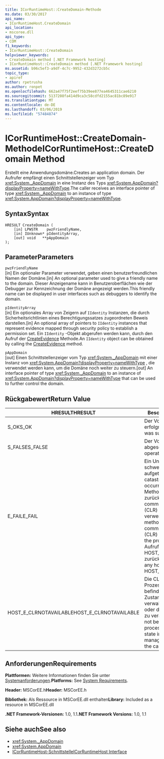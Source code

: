 ```yaml
---
title: ICorRuntimeHost::CreateDomain-Methode
ms.date: 03/30/2017
api_name:
- ICorRuntimeHost.CreateDomain
api_location:
- mscoree.dll
api_type:
- COM
f1_keywords:
- ICorRuntimeHost::CreateDomain
helpviewer_keywords:
- CreateDomain method [.NET Framework hosting]
- ICorRuntimeHost::CreateDomain method [.NET Framework hosting]
ms.assetid: b96c5ef3-a9df-4c7c-9952-432d3272cb5c
topic_type:
- apiref
author: rpetrusha
ms.author: ronpet
ms.openlocfilehash: 662a47f75f2eef75b39ee877ea4645311cae6210
ms.sourcegitcommit: 5137208fa414d9ca3c58cdfd2155ac81bc89e917
ms.translationtype: MT
ms.contentlocale: de-DE
ms.lasthandoff: 03/06/2019
ms.locfileid: "57484874"
---
```

# <a name="icorruntimehostcreatedomain-method"></a><span data-ttu-id="412cd-102">ICorRuntimeHost::CreateDomain-Methode</span><span class="sxs-lookup"><span data-stu-id="412cd-102">ICorRuntimeHost::CreateDomain Method</span></span>
<span data-ttu-id="412cd-103">Erstellt eine Anwendungsdomäne.</span><span class="sxs-lookup"><span data-stu-id="412cd-103">Creates an application domain.</span></span> <span data-ttu-id="412cd-104">Der Aufrufer empfängt einen Schnittstellenzeiger vom Typ <xref:System._AppDomain> in eine Instanz des Typs <xref:System.AppDomain?displayProperty=nameWithType>.</span><span class="sxs-lookup"><span data-stu-id="412cd-104">The caller receives an interface pointer of type <xref:System._AppDomain> to an instance of type <xref:System.AppDomain?displayProperty=nameWithType>.</span></span>  
  
## <a name="syntax"></a><span data-ttu-id="412cd-105">Syntax</span><span class="sxs-lookup"><span data-stu-id="412cd-105">Syntax</span></span>  
  
```  
HRESULT CreateDomain (  
    [in] LPWSTR    pwzFriendlyName,  
    [in] IUnknown* pIdentityArray,  
    [out] void   **pAppDomain  
);  
```  
  
## <a name="parameters"></a><span data-ttu-id="412cd-106">Parameter</span><span class="sxs-lookup"><span data-stu-id="412cd-106">Parameters</span></span>  
 `pwzFriendlyName`  
 <span data-ttu-id="412cd-107">[in] Ein optionaler Parameter verwendet, geben einen benutzerfreundlichen Namen der Domäne.</span><span class="sxs-lookup"><span data-stu-id="412cd-107">[in] An optional parameter used to give a friendly name to the domain.</span></span> <span data-ttu-id="412cd-108">Dieser Anzeigename kann in Benutzeroberflächen wie der Debugger zur Kennzeichnung der Domäne angezeigt werden.</span><span class="sxs-lookup"><span data-stu-id="412cd-108">This friendly name can be displayed in user interfaces such as debuggers to identify the domain.</span></span>  
  
 `pIdentityArray`  
 <span data-ttu-id="412cd-109">[in] Ein optionales Array von Zeigern auf `IIdentity` Instanzen, die durch Sicherheitsrichtlinien eines Berechtigungssatzes zugeordneten Beweis darstellen.</span><span class="sxs-lookup"><span data-stu-id="412cd-109">[in] An optional array of pointers to `IIdentity` instances that represent evidence mapped through security policy to establish a  permission set.</span></span> <span data-ttu-id="412cd-110">Ein `IIdentity` -Objekt abgerufen werden kann, durch den Aufruf der [CreateEvidence](../../../../docs/framework/unmanaged-api/hosting/icorruntimehost-createevidence-method.md) Methode.</span><span class="sxs-lookup"><span data-stu-id="412cd-110">An `IIdentity` object can be obtained by calling the [CreateEvidence](../../../../docs/framework/unmanaged-api/hosting/icorruntimehost-createevidence-method.md) method.</span></span>  
  
 `pAppDomain`  
 <span data-ttu-id="412cd-111">[out] Einen Schnittstellenzeiger vom Typ <xref:System._AppDomain> mit einer Instanz von <xref:System.AppDomain?displayProperty=nameWithType> , die verwendet werden kann, um die Domäne noch weiter zu steuern.</span><span class="sxs-lookup"><span data-stu-id="412cd-111">[out] An interface pointer of type <xref:System._AppDomain> to an instance of <xref:System.AppDomain?displayProperty=nameWithType> that can be used to further control the domain.</span></span>  
  
## <a name="return-value"></a><span data-ttu-id="412cd-112">Rückgabewert</span><span class="sxs-lookup"><span data-stu-id="412cd-112">Return Value</span></span>  
  
|<span data-ttu-id="412cd-113">HRESULT</span><span class="sxs-lookup"><span data-stu-id="412cd-113">HRESULT</span></span>|<span data-ttu-id="412cd-114">Beschreibung</span><span class="sxs-lookup"><span data-stu-id="412cd-114">Description</span></span>|  
|-------------|-----------------|  
|<span data-ttu-id="412cd-115">S_OK</span><span class="sxs-lookup"><span data-stu-id="412cd-115">S_OK</span></span>|<span data-ttu-id="412cd-116">Der Vorgang war erfolgreich.</span><span class="sxs-lookup"><span data-stu-id="412cd-116">The operation was successful.</span></span>|  
|<span data-ttu-id="412cd-117">S_FALSE</span><span class="sxs-lookup"><span data-stu-id="412cd-117">S_FALSE</span></span>|<span data-ttu-id="412cd-118">Der Vorgang konnte nicht abgeschlossen.</span><span class="sxs-lookup"><span data-stu-id="412cd-118">The operation failed to complete.</span></span>|  
|<span data-ttu-id="412cd-119">E_FAIL</span><span class="sxs-lookup"><span data-stu-id="412cd-119">E_FAIL</span></span>|<span data-ttu-id="412cd-120">Ein Unbekannter, schwerwiegender Fehler ist aufgetreten.</span><span class="sxs-lookup"><span data-stu-id="412cd-120">An unknown, catastrophic failure occurred.</span></span> <span data-ttu-id="412cd-121">Wenn eine Methode E_FAIL zurückgegeben wird, ist die common Language Runtime (CLR) nicht mehr im Prozess verwendet werden.</span><span class="sxs-lookup"><span data-stu-id="412cd-121">If a method returns E_FAIL, the common language runtime (CLR) is no longer usable in the process.</span></span> <span data-ttu-id="412cd-122">Nachfolgende Aufrufe von hosting-APIs HOST_E_CLRNOTAVAILABLE zurück.</span><span class="sxs-lookup"><span data-stu-id="412cd-122">Subsequent calls to any hosting APIs return HOST_E_CLRNOTAVAILABLE.</span></span>|  
|<span data-ttu-id="412cd-123">HOST_E_CLRNOTAVAILABLE</span><span class="sxs-lookup"><span data-stu-id="412cd-123">HOST_E_CLRNOTAVAILABLE</span></span>|<span data-ttu-id="412cd-124">Die CLR wurde nicht in einen Prozess geladen und befindet sich in einem Zustand, in dem nicht verwalteten Code ausführen oder den Aufruf erfolgreich zu verarbeiten.</span><span class="sxs-lookup"><span data-stu-id="412cd-124">The CLR has not been loaded into a process, or the CLR is in a state in which it cannot run managed code or process the call successfully.</span></span>|  
  
## <a name="requirements"></a><span data-ttu-id="412cd-125">Anforderungen</span><span class="sxs-lookup"><span data-stu-id="412cd-125">Requirements</span></span>  
 <span data-ttu-id="412cd-126">**Plattformen:** Weitere Informationen finden Sie unter [Systemanforderungen](../../../../docs/framework/get-started/system-requirements.md).</span><span class="sxs-lookup"><span data-stu-id="412cd-126">**Platforms:** See [System Requirements](../../../../docs/framework/get-started/system-requirements.md).</span></span>  
  
 <span data-ttu-id="412cd-127">**Header:** MSCorEE.h</span><span class="sxs-lookup"><span data-stu-id="412cd-127">**Header:** MSCorEE.h</span></span>  
  
 <span data-ttu-id="412cd-128">**Bibliothek:** Als Ressource in MSCorEE.dll enthalten</span><span class="sxs-lookup"><span data-stu-id="412cd-128">**Library:** Included as a resource in MSCorEE.dll</span></span>  
  
 <span data-ttu-id="412cd-129">**.NET Framework-Versionen:** 1.0, 1.1</span><span class="sxs-lookup"><span data-stu-id="412cd-129">**.NET Framework Versions:** 1.0, 1.1</span></span>  
  
## <a name="see-also"></a><span data-ttu-id="412cd-130">Siehe auch</span><span class="sxs-lookup"><span data-stu-id="412cd-130">See also</span></span>
- <xref:System._AppDomain>
- <xref:System.AppDomain>
- [<span data-ttu-id="412cd-131">ICorRuntimeHost-Schnittstelle</span><span class="sxs-lookup"><span data-stu-id="412cd-131">ICorRuntimeHost Interface</span></span>](../../../../docs/framework/unmanaged-api/hosting/icorruntimehost-interface.md)
